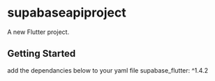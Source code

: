 # supabaseapiproject

A new Flutter project.

## Getting Started

add the dependancies below to your yaml file
  supabase_flutter: ^1.4.2 
